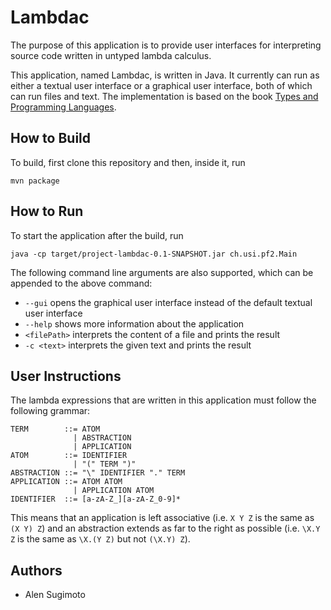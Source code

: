 # Lambdac

The purpose of this application is to provide user interfaces for interpreting source code written in untyped lambda calculus.

This application, named Lambdac, is written in Java. It currently can run as either a textual user interface or a graphical user interface, both of which can run files and text. The implementation is based on the book [Types and Programming Languages](https://www.cis.upenn.edu/~bcpierce/tapl/).

## How to Build

To build, first clone this repository and then, inside it, run

```
mvn package
```

## How to Run

To start the application after the build, run

```
java -cp target/project-lambdac-0.1-SNAPSHOT.jar ch.usi.pf2.Main
```

The following command line arguments are also supported, which can be appended to the above command:

* `--gui` opens the graphical user interface instead of the default textual user interface
* `--help` shows more information about the application
* `<filePath>` interprets the content of a file and prints the result
* `-c <text>` interprets the given text and prints the result

## User Instructions

The lambda expressions that are written in this application must follow the following grammar:

```
TERM        ::= ATOM
              | ABSTRACTION
              | APPLICATION
ATOM        ::= IDENTIFIER
              | "(" TERM ")"
ABSTRACTION ::= "\" IDENTIFIER "." TERM
APPLICATION ::= ATOM ATOM
              | APPLICATION ATOM
IDENTIFIER  ::= [a-zA-Z_][a-zA-Z_0-9]*
```

This means that an application is left associative (i.e. `X Y Z` is the same as `(X Y) Z`) and an abstraction extends as far to the right as possible (i.e. `\X.Y Z` is the same as `\X.(Y Z)` but not `(\X.Y) Z`).

## Authors

* Alen Sugimoto
